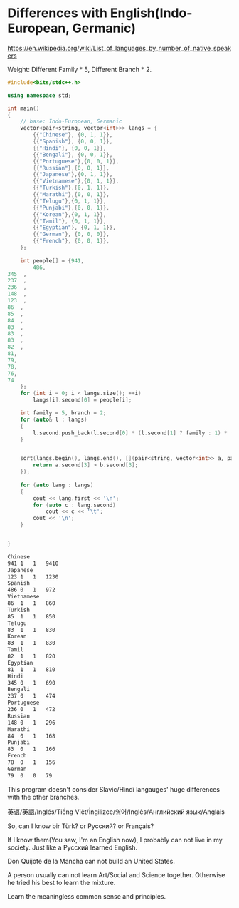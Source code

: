 # Differences with English(Indo-European, Germanic)

https://en.wikipedia.org/wiki/List_of_languages_by_number_of_native_speakers

Weight: Different Family * 5, Different Branch * 2.

```cpp
#include<bits/stdc++.h>

using namespace std;

int main()
{
	// base: Indo-European, Germanic
	vector<pair<string, vector<int>>> langs = {
		{{"Chinese"}, {0, 1, 1}},
		{{"Spanish"}, {0, 0, 1}},
		{{"Hindi"}, {0, 0, 1}},
		{{"Bengali"}, {0, 0, 1}},
		{{"Portuguese"},{0, 0, 1}},
		{{"Russian"},{0, 0, 1}},
		{{"Japanese"},{0, 1, 1}},
		{{"Vietnamese"},{0, 1, 1}},
		{{"Turkish"},{0, 1, 1}},
		{{"Marathi"},{0, 0, 1}},
		{{"Telugu"},{0, 1, 1}},
		{{"Punjabi"},{0, 0, 1}},
		{{"Korean"},{0, 1, 1}},
		{{"Tamil"}, {0, 1, 1}},
		{{"Egyptian"}, {0, 1, 1}},
		{{"German"}, {0, 0, 0}},
		{{"French"}, {0, 0, 1}},
	};
	
	int people[] = {941,
		486,  
345  ,
237  ,
236  ,
148  ,
123  ,
86  ,
85  ,
84  ,
83  ,
83  ,
83  ,
82  ,
81,
79,
78,
76,
74
	};
	for (int i = 0; i < langs.size(); ++i)
		langs[i].second[0] = people[i];

	int family = 5, branch = 2;
	for (auto& l : langs)
	{
		l.second.push_back(l.second[0] * (l.second[1] ? family : 1) * (l.second[2] ? branch : 1));
	}


	sort(langs.begin(), langs.end(), [](pair<string, vector<int>> a, pair<string, vector<int>> b){
		return a.second[3] > b.second[3];
	});
	
	for (auto lang : langs)
	{
		cout << lang.first << '\n';
		for (auto c : lang.second)
			cout << c << '\t';
		cout << '\n';
	}


}
````


```bash
Chinese
941	1	1	9410	
Japanese
123	1	1	1230	
Spanish
486	0	1	972	
Vietnamese
86	1	1	860	
Turkish
85	1	1	850	
Telugu
83	1	1	830	
Korean
83	1	1	830	
Tamil
82	1	1	820	
Egyptian
81	1	1	810	
Hindi
345	0	1	690	
Bengali
237	0	1	474	
Portuguese
236	0	1	472	
Russian
148	0	1	296	
Marathi
84	0	1	168	
Punjabi
83	0	1	166	
French
78	0	1	156	
German
79	0	0	79
```

This program doesn't consider Slavic/Hindi langauges' huge differences with the other branches.

英语/英語/Inglés/Tiếng Việt/İngilizce/영어/Inglês/Английский язык/Anglais

So, can I know bir Türk? or Русский? or Français?

If I know them(You saw, I'm an English now), I probably can not live in my society. Just like a Русский learned English.

Don Quijote de la Mancha can not build an United States.

A person usually can not learn Art/Social and Science together. Otherwise he tried his best to learn the mixture. 

Learn the meaningless common sense and principles.